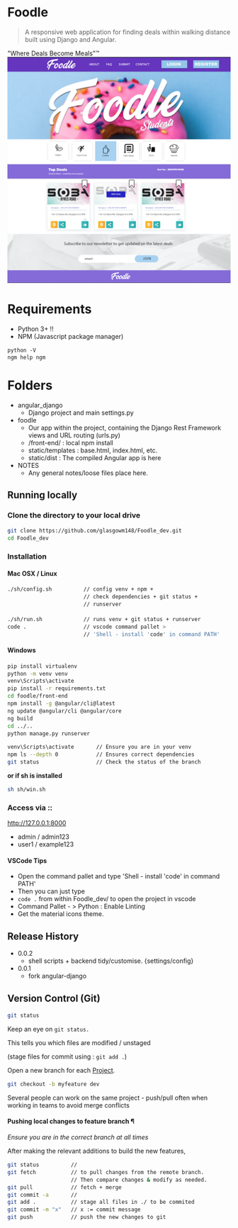 # Foodle
> A responsive web application for finding deals within walking distance built using Django and Angular. 



"Where Deals Become Meals"™️
![](NOTES/header.png)

# Requirements

* Python 3+ !!
* NPM (Javascript package manager)

```
python -V
ngm help ngm
```

# Folders

* angular_django
    * Django project and main settings.py 
* foodle
    * Our app within the project, containing the Django Rest Framework views and URL routing (urls.py)
    * /front-end/ : local npm install
    * static/templates : base.html, index.html, etc. 
    * static/dist : The compiled Angular app is here
* NOTES
    * Any general notes/loose files place here. 

## Running locally

### Clone the directory to your local drive

```sh
git clone https://github.com/glasgowm148/Foodle_dev.git
cd Foodle_dev
```


### Installation

#### Mac OSX / Linux 
```sh
./sh/config.sh          // config venv + npm +
                        // check dependencies + git status +
                        // runserver

./sh/run.sh             // runs venv + git status + runserver
code .                  // vscode command pallet > 
                        // 'Shell - install 'code' in command PATH'
```

#### Windows

```sh 
pip install virtualenv
python -m venv venv
venv\Scripts\activate
pip install -r requirements.txt
cd foodle/front-end 
npm install -g @angular/cli@latest
ng update @angular/cli @angular/core
ng build
cd ../..
python manage.py runserver
```
```sh
venv\Scripts\activate       // Ensure you are in your venv
npm ls --depth 0            // Ensures correct dependencies 
git status                  // Check the status of the branch
```



**or if sh is installed**
```sh
sh sh/win.sh
```

### Access via ::

http://127.0.0.1:8000

- admin / admin123
- user1 / example123

#### VSCode Tips

* Open the command pallet and type 'Shell - install 'code' in command PATH'
* Then you can just type
* `code .` from within Foodle_dev/ to open the project in vscode
* Command Pallet - > Python : Enable Linting 
* Get the material icons theme.


## Release History
* 0.0.2
    * shell scripts + backend tidy/customise. {settings/config}
* 0.0.1
    * fork angular-django


## Version Control (Git)

```sh
git status
```

Keep an eye on `git status.`

This tells you which files are modified / unstaged 

(stage files for commit using : `git add .`) 

Open a new branch for each [Project](https://github.com/glasgowm148/Foodle_dev/projects). 

```sh
git checkout -b myfeature dev
```

Several people can work on the same project - push/pull often when working in teams to avoid merge conflicts 

#### Pushing local changes to feature branch ¶
*Ensure you are in the correct branch at all times* 

After making the relevant additions to build the new features,


```sh
git status          // 
git fetch           // to pull changes from the remote branch. 
                    // Then compare changes & modify as needed.
git pull            // fetch + merge
git commit -a       //
git add .           // stage all files in ./ to be commited
git commit -m "x"   // x := commit message
git push            // push the new changes to git
```






